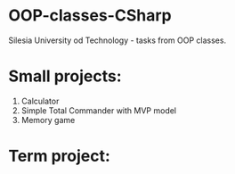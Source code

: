 # OOP-classes-CSharp
Silesia University od Technology - tasks from OOP classes.

# Small projects:
1) Calculator
2) Simple Total Commander with MVP model
3) Memory game

# Term project:

